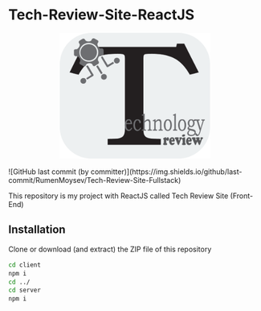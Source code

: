 # Tech-Review-Site-ReactJS
<p align='center'>
    <img src='./client/public/images/black_white_logo.png' width='300' height='250' alt='logo'>
</p>
![GitHub last commit (by committer)](https://img.shields.io/github/last-commit/RumenMoysev/Tech-Review-Site-Fullstack)

This repository is my project with ReactJS called Tech Review Site (Front-End)
## Installation
Clone or download (and extract) the ZIP file of this repository
```bash
cd client 
npm i
cd ../
cd server
npm i
```